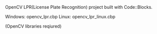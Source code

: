OpenCV LPR(License Plate Recognition) project built with Code::Blocks.

Windows: opencv_lpr.cbp
Linux: opencv_lpr_linux.cbp

(OpenCV libraries reqiured)